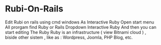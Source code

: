 # Rubi-On-Rails
Edit Rubi on rails using cmd windows As Interactive Ruby
Open start menu
All prorgam
find Ruby or Rails
Dropdown
Interactive Ruby
And then you can start editing The Ruby
Ruby is an infrastructure ( view Bitnami cloud ) , biside other sistem , like as : Wordpress, Joomla, PHP Blog, etc.
